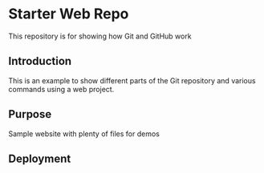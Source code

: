 # Starter Web Repo

This repository is for showing how Git and GitHub work

## Introduction
This is an example to show different parts of the Git repository and various commands using a web project.
## Purpose

Sample website with plenty of files for demos

## Deployment